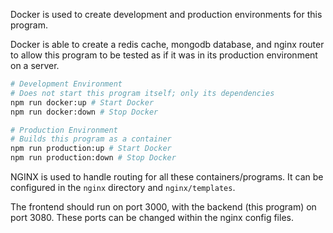 Docker is used to create development and production environments for this program.

Docker is able to create a redis cache, mongodb database, and nginx router to allow
this program to be tested as if it was in its production environment on a server.

```bash
# Development Environment
# Does not start this program itself; only its dependencies
npm run docker:up # Start Docker
npm run docker:down # Stop Docker
```

```bash
# Production Environment
# Builds this program as a container
npm run production:up # Start Docker
npm run production:down # Stop Docker
```

NGINX is used to handle routing for all these containers/programs.
It can be configured in the `nginx` directory and `nginx/templates`.

The frontend should run on port 3000, with the backend (this program) on port 3080.
These ports can be changed within the nginx config files.